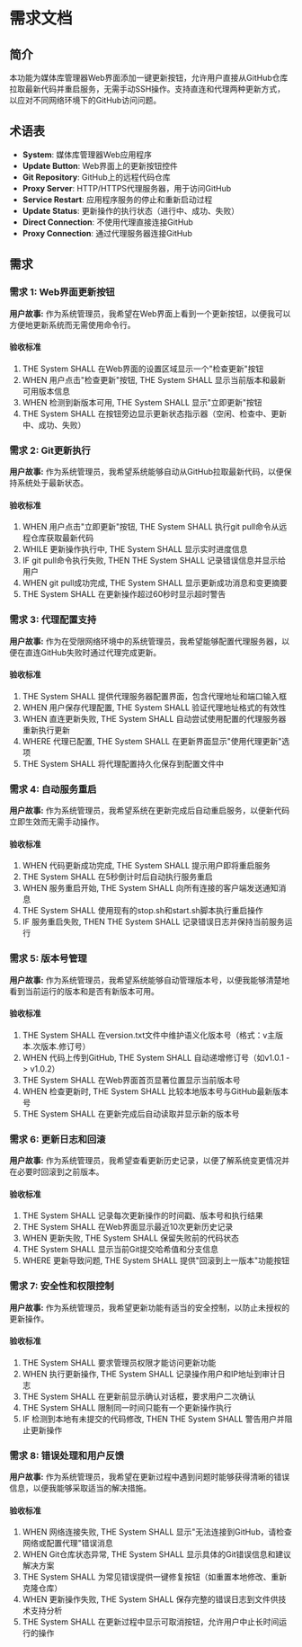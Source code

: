 # 需求文档

## 简介

本功能为媒体库管理器Web界面添加一键更新按钮，允许用户直接从GitHub仓库拉取最新代码并重启服务，无需手动SSH操作。支持直连和代理两种更新方式，以应对不同网络环境下的GitHub访问问题。

## 术语表

- **System**: 媒体库管理器Web应用程序
- **Update Button**: Web界面上的更新按钮控件
- **Git Repository**: GitHub上的远程代码仓库
- **Proxy Server**: HTTP/HTTPS代理服务器，用于访问GitHub
- **Service Restart**: 应用程序服务的停止和重新启动过程
- **Update Status**: 更新操作的执行状态（进行中、成功、失败）
- **Direct Connection**: 不使用代理直接连接GitHub
- **Proxy Connection**: 通过代理服务器连接GitHub

## 需求

### 需求 1: Web界面更新按钮

**用户故事:** 作为系统管理员，我希望在Web界面上看到一个更新按钮，以便我可以方便地更新系统而无需使用命令行。

#### 验收标准

1. THE System SHALL 在Web界面的设置区域显示一个"检查更新"按钮
2. WHEN 用户点击"检查更新"按钮, THE System SHALL 显示当前版本和最新可用版本信息
3. WHEN 检测到新版本可用, THE System SHALL 显示"立即更新"按钮
4. THE System SHALL 在按钮旁边显示更新状态指示器（空闲、检查中、更新中、成功、失败）

### 需求 2: Git更新执行

**用户故事:** 作为系统管理员，我希望系统能够自动从GitHub拉取最新代码，以便保持系统处于最新状态。

#### 验收标准

1. WHEN 用户点击"立即更新"按钮, THE System SHALL 执行git pull命令从远程仓库获取最新代码
2. WHILE 更新操作执行中, THE System SHALL 显示实时进度信息
3. IF git pull命令执行失败, THEN THE System SHALL 记录错误信息并显示给用户
4. WHEN git pull成功完成, THE System SHALL 显示更新成功消息和变更摘要
5. THE System SHALL 在更新操作超过60秒时显示超时警告

### 需求 3: 代理配置支持

**用户故事:** 作为在受限网络环境中的系统管理员，我希望能够配置代理服务器，以便在直连GitHub失败时通过代理完成更新。

#### 验收标准

1. THE System SHALL 提供代理服务器配置界面，包含代理地址和端口输入框
2. WHEN 用户保存代理配置, THE System SHALL 验证代理地址格式的有效性
3. WHEN 直连更新失败, THE System SHALL 自动尝试使用配置的代理服务器重新执行更新
4. WHERE 代理已配置, THE System SHALL 在更新界面显示"使用代理更新"选项
5. THE System SHALL 将代理配置持久化保存到配置文件中

### 需求 4: 自动服务重启

**用户故事:** 作为系统管理员，我希望系统在更新完成后自动重启服务，以便新代码立即生效而无需手动操作。

#### 验收标准

1. WHEN 代码更新成功完成, THE System SHALL 提示用户即将重启服务
2. THE System SHALL 在5秒倒计时后自动执行服务重启
3. WHEN 服务重启开始, THE System SHALL 向所有连接的客户端发送通知消息
4. THE System SHALL 使用现有的stop.sh和start.sh脚本执行重启操作
5. IF 服务重启失败, THEN THE System SHALL 记录错误日志并保持当前服务运行

### 需求 5: 版本号管理

**用户故事:** 作为系统管理员，我希望系统能够自动管理版本号，以便我能够清楚地看到当前运行的版本和是否有新版本可用。

#### 验收标准

1. THE System SHALL 在version.txt文件中维护语义化版本号（格式：v主版本.次版本.修订号）
2. WHEN 代码上传到GitHub, THE System SHALL 自动递增修订号（如v1.0.1 -> v1.0.2）
3. THE System SHALL 在Web界面首页显著位置显示当前版本号
4. WHEN 检查更新时, THE System SHALL 比较本地版本号与GitHub最新版本号
5. THE System SHALL 在更新完成后自动读取并显示新的版本号

### 需求 6: 更新日志和回滚

**用户故事:** 作为系统管理员，我希望查看更新历史记录，以便了解系统变更情况并在必要时回滚到之前版本。

#### 验收标准

1. THE System SHALL 记录每次更新操作的时间戳、版本号和执行结果
2. THE System SHALL 在Web界面显示最近10次更新历史记录
3. WHEN 更新失败, THE System SHALL 保留失败前的代码状态
4. THE System SHALL 显示当前Git提交哈希值和分支信息
5. WHERE 更新导致问题, THE System SHALL 提供"回滚到上一版本"功能按钮

### 需求 7: 安全性和权限控制

**用户故事:** 作为系统管理员，我希望更新功能有适当的安全控制，以防止未授权的更新操作。

#### 验收标准

1. THE System SHALL 要求管理员权限才能访问更新功能
2. WHEN 执行更新操作, THE System SHALL 记录操作用户和IP地址到审计日志
3. THE System SHALL 在更新前显示确认对话框，要求用户二次确认
4. THE System SHALL 限制同一时间只能有一个更新操作执行
5. IF 检测到本地有未提交的代码修改, THEN THE System SHALL 警告用户并阻止更新操作

### 需求 8: 错误处理和用户反馈

**用户故事:** 作为系统管理员，我希望在更新过程中遇到问题时能够获得清晰的错误信息，以便我能够采取适当的解决措施。

#### 验收标准

1. WHEN 网络连接失败, THE System SHALL 显示"无法连接到GitHub，请检查网络或配置代理"错误消息
2. WHEN Git仓库状态异常, THE System SHALL 显示具体的Git错误信息和建议解决方案
3. THE System SHALL 为常见错误提供一键修复按钮（如重置本地修改、重新克隆仓库）
4. WHEN 更新操作失败, THE System SHALL 保存完整的错误日志到文件供技术支持分析
5. THE System SHALL 在更新过程中显示可取消按钮，允许用户中止长时间运行的操作
